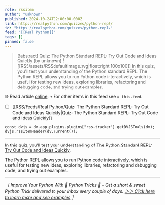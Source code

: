 ```yaml
---
role: rssitem
author: "unknown"
published: 2024-10-24T12:00:00.000Z
link: https://realpython.com/quizzes/python-repl/
id: "https://realpython.com/quizzes/python-repl/"
feed: "[[Real Python]]"
tags: []
pinned: false
---
```


> [!abstract] Quiz: The Python Standard REPL: Try Out Code and Ideas Quickly (by unknown)
> ![[RSS/assets/RSSdefaultImage.svg|float:right|100x100]] In this quiz, you'll test your understanding of the Python standard REPL. The Python REPL allows you to run Python code interactively, which is useful for testing new ideas, exploring libraries, refactoring and debugging code, and trying out examples.

🌐 Read article [online](https://realpython.com/quizzes/python-repl/). ⤴ For other items in this feed see `= this.feed`.

- [ ] [[RSS/Feeds/Real Python/Quiz꞉ The Python Standard REPL꞉ Try Out Code and Ideas Quickly|Quiz꞉ The Python Standard REPL꞉ Try Out Code and Ideas Quickly]]

~~~dataviewjs
const dvjs = dv.app.plugins.plugins["rss-tracker"].getDVJSTools(dv);
dvjs.rssItemHeader(dv.current());
~~~

- - -
In this quiz, you’ll test your understanding of [The Python Standard REPL: Try Out Code and Ideas Quickly](https://realpython.com/python-repl/).

The Python REPL allows you to run Python code interactively, which is useful for testing new ideas, exploring libraries, refactoring and debugging code, and trying out examples.

---

_［ Improve Your Python With 🐍 Python Tricks 💌 – Get a short & sweet Python Trick delivered to your inbox every couple of days. [＞＞ Click here to learn more and see examples](https://realpython.com/python-tricks/?utm_source=realpython&utm_medium=rss&utm_campaign=footer) ］_